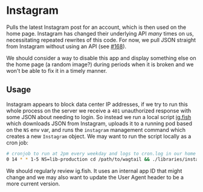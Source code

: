 # Instagram

Pulls the latest Instagram post for an account, which is then used on the home page. Instagram has changed their underlying API _many_ times on us, necessitating repeated rewrites of this code. For now, we pull JSON straight from Instagram without using an API (see [#168](https://github.com/cca/libraries_wagtail/issues/166)).

We should consider a way to disable this app and display something else on the home page (a random image?) during periods when it is broken and we won't be able to fix it in a timely manner.

## Usage

Instagram appears to block data center IP addresses, if we try to run this whole process on the server we receive a `401` unauthorized response with some JSON about needing to login. So instead we run a local script [ig.fish](./ig.fish) which downloads JSON from Instagram, uploads it to a running pod based on the `NS` env var, and runs the `instagram` management command which creates a new `Instagram` object. We may want to run the script locally as a cron job:

```sh
# cronjob to run at 2pm every weekday and logs to cron.log in our home directory
0 14 * * 1-5 NS=lib-production cd /path/to/wagtail && ./libraries/instagram/ig.fish 2&>> ~/cron.log
```

We should regularly review ig.fish. It uses an internal app ID that might change and we may also want to update the User Agent header to be a more current version.
